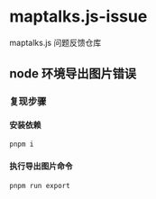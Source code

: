 # maptalks.js-issue
maptalks.js 问题反馈仓库


## node 环境导出图片错误

### 复现步骤

#### 安装依赖
```bash
pnpm i
```

#### 执行导出图片命令
```bash
pnpm run export
```